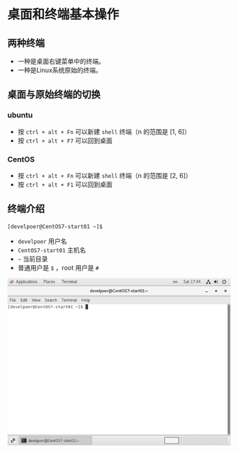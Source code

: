 # 桌面和终端基本操作

## 两种终端

- 一种是桌面右键菜单中的终端。
- 一种是Linux系统原始的终端。

## 桌面与原始终端的切换

### ubuntu

- 按 `ctrl + alt + Fn` 可以新建 `shell` 终端（n 的范围是 [1, 6]）
- 按 `ctrl + alt + F7` 可以回到桌面 

### CentOS

- 按 `ctrl + alt + Fn` 可以新建 `shell` 终端（n 的范围是 [2, 6]）
- 按 `ctrl + alt + F1` 可以回到桌面 

## 终端介绍

```sh
[develpoer@CentOS7-start01 ~]$ 
```

- `develpoer` 用户名
- `CentOS7-start01` 主机名
- `~` 当前目录
- 普通用户是 `$` ，root 用户是 `#` 

![image-20220709174434341](桌面和终端基本操作/image-20220709174434341.png)
